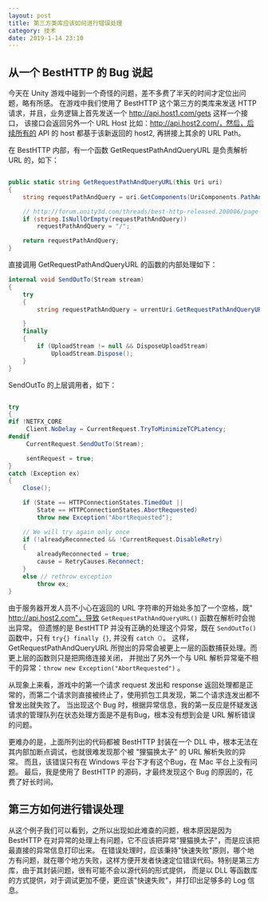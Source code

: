 ```yaml
---
layout: post
title: 第三方类库应该如何进行错误处理
category: 技术
date: 2019-1-14 23:10
---
```


## 从一个 BestHTTP 的 Bug 说起
今天在 Unity 游戏中碰到一个奇怪的问题，差不多费了半天的时间才定位出问题，略有所感。
在游戏中我们使用了 BestHTTP 这个第三方的类库来发送 HTTP 请求，并且，业务逻辑上首先发送一个 http://api.host1.com/gets 这样一个接口，
该接口会返回另外一个 URL Host 比如：http://api.host2.com/，然后，后续所有的 API 的 host 都基于该新返回的 host2, 再拼接上其余的 URL Path。

在 BestHTTP 内部，有一个函数 GetRequestPathAndQueryURL 是负责解析 URL 的，如下：

```C#

public static string GetRequestPathAndQueryURL(this Uri uri)
{
    string requestPathAndQuery = uri.GetComponents(UriComponents.PathAndQuery, UriFormat.UriEscaped);

    // http://forum.unity3d.com/threads/best-http-released.200006/page-26#post-2723250
    if (string.IsNullOrEmpty(requestPathAndQuery))
        requestPathAndQuery = "/";

    return requestPathAndQuery;
}
```

直接调用 GetRequestPathAndQueryURL 的函数的内部处理如下：

```C#
internal void SendOutTo(Stream stream)
{
    try
    {
        string requestPathAndQuery = urrentUri.GetRequestPathAndQueryURL();

    }
    finally
    {
        if (UploadStream != null && DisposeUploadStream)
            UploadStream.Dispose();
    }
}

```

SendOutTo 的上层调用者，如下：
```C#

try
{
#if !NETFX_CORE
     Client.NoDelay = CurrentRequest.TryToMinimizeTCPLatency;
#endif
     CurrentRequest.SendOutTo(Stream);

     sentRequest = true;
}
catch (Exception ex)
{
    Close();

    if (State == HTTPConnectionStates.TimedOut ||
        State == HTTPConnectionStates.AbortRequested)
        throw new Exception("AbortRequested");

    // We will try again only once
    if (!alreadyReconnected && !CurrentRequest.DisableRetry)
    {
        alreadyReconnected = true;
        cause = RetryCauses.Reconnect;
    }
    else // rethrow exception
        throw ex;
}

```

由于服务器开发人员不小心在返回的 URL 字符串的开始处多加了一个空格，既" http://api.host2.com"，导致 `GetRequestPathAndQueryURL()` 函数在解析时会抛出异常。
但遗憾的是 BestHTTP 并没有正确的处理这个异常，既在 `SendOutTo()` 函数中，只有 `try{} finally {}`, 并没有 `catch（）`。
这样，GetRequestPathAndQueryURL 所抛出的异常会被更上一层的函数捕获处理。而更上层的函数则只是把网络连接关闭，
并抛出了另外一个与 URL 解析异常毫不相干的异常：`throw new Exception("AbortRequested")` 。


从现象上来看，游戏中的第一个请求 request 发出和 response 返回处理都是正常的，而第二个请求则直接被终止了，使用抓包工具发现，第二个请求连发出都不曾发出就失败了。
当出现这个 Bug 时，根据异常信息，我的第一反应是怀疑发送请求的管理队列在状态处理方面是不是有Bug，根本没有想到会是 URL 解析错误的问题。

更难办的是，上面所列出的代码都被 BestHTTP 封装在一个 DLL 中，根本无法在其内部加断点调试，也就很难发现那个被 "狸猫换太子" 的 URL 解析失败的异常。
而且，该错误只有在 Windows 平台下才有这个Bug，在 Mac 平台上没有问题。
最后，我是使用了 BestHTTP 的源码，才最终发现这个 Bug 的原因的，花费了好长时间。


## 第三方如何进行错误处理
从这个例子我们可以看到，之所以出现如此难查的问题，根本原因是因为 BestHTTP 在对异常的处理上有问题，它不应该把异常"狸猫换太子"，而是应该把最直接的异常信息打印出来。
在错误处理时，应该秉持"快速失败"原则，哪个地方有问题，就在哪个地方失败，这样方便开发者快速定位错误代码。特别是第三方库，由于其封装问题，很有可能不会以源代码的形式提供，
而是以 DLL 等函数库的方式提供，对于调试更加不便，更应该"快速失败"，并打印出足够多的 Log 信息。




 

